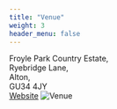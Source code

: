 ```yaml
---
title: "Venue"
weight: 3
header_menu: false
---
```


Froyle Park Country Estate,  
Ryebridge Lane,   
Alton,  
GU34 4JY  
[Website](https://www.harbourhotels.co.uk/froyle-park?utm_source=google&utm_medium=local&utm_campaign=hotel-froyleparkestate)
![Venue](images/froyle-map.PNG)